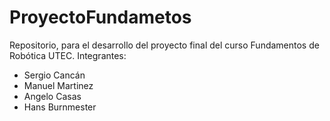 # ProyectoFundametos
Repositorio, para el desarrollo del proyecto final del curso Fundamentos de Robótica UTEC.
Integrantes: 
- Sergio Cancán
- Manuel Martinez
- Angelo Casas
- Hans Burnmester
